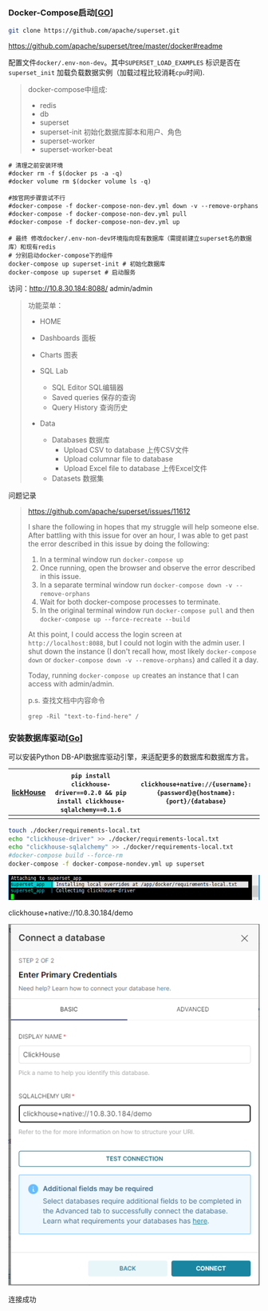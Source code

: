 ### Docker-Compose启动[[GO](https://superset.apache.org/docs/installation/installing-superset-using-docker-compose)]

```sh
git clone https://github.com/apache/superset.git
```

https://github.com/apache/superset/tree/master/docker#readme

配置文件`docker/.env-non-dev`。其中`SUPERSET_LOAD_EXAMPLES` 标识是否在`superset_init` 加载负载数据实例（加载过程比较消耗`cpu`时间).

> docker-compose中组成:
>
> + redis 
> + db
> + superset
> + superset-init 初始化数据库脚本和用户、角色
> + superset-worker
> + superset-worker-beat



```shell
# 清理之前安装环境
#docker rm -f $(docker ps -a -q)
#docker volume rm $(docker volume ls -q)

#按官网步骤尝试不行 
#docker-compose -f docker-compose-non-dev.yml down -v --remove-orphans
#docker-compose -f docker-compose-non-dev.yml pull
#docker-compose -f docker-compose-non-dev.yml up

# 最终 修改docker/.env-non-dev环境指向现有数据库（需提前建立superset名的数据库）和现有redis
# 分别启动docker-compose下的组件
docker-compose up superset-init # 初始化数据库
docker-compose up superset # 启动服务
```



访问：http://10.8.30.184:8088/  admin/admin

>  功能菜单：
>
> + HOME
>
> + Dashboards 面板
>
> + Charts 图表
>
> + SQL Lab
>   + SQL Editor SQL编辑器
>   + Saved queries 保存的查询
>   + Query History 查询历史
> + Data
>   + Databases 数据库
>     + Upload CSV to database 上传CSV文件
>     + Upload columnar file to database
>     + Upload Excel file to database 上传Excel文件
>   + Datasets 数据集



问题记录

> https://github.com/apache/superset/issues/11612
>
> I share the following in hopes that my struggle will help someone else. After battling with this issue for over an hour, I was able to get past the error described in this issue by doing the following:
>
> 1. In a terminal window run `docker-compose up`
> 2. Once running, open the browser and observe the error described in this issue.
> 3. In a separate terminal window run `docker-compose down -v --remove-orphans`
> 4. Wait for both docker-compose processes to terminate.
> 5. In the original terminal window run `docker-compose pull` and then `docker-compose up --force-recreate --build`
>
> At this point, I could access the login screen at `http://localhost:8088`, but I could not login with the admin user. I shut down the instance (I don't recall how, most likely `docker-compose down` or `docker-compose down -v --remove-orphans`) and called it a day.
>
> Today, running `docker-compose up` creates an instance that I can access with admin/admin.
>
> p.s. 查找文档中内容命令
>
> ```
> grep -Ril "text-to-find-here" /
> ```





### 安装数据库驱动[[Go](https://superset.apache.org/docs/databases/installing-database-drivers/)]

可以安装Python DB-API数据库驱动引擎，来适配更多的数据库和数据库方言。



| [lickHouse](https://superset.apache.org/docs/databases/clickhouse) | `pip install clickhouse-driver==0.2.0 && pip install clickhouse-sqlalchemy==0.1.6` | `clickhouse+native://{username}:{password}@{hostname}:{port}/{database}` |
| ------------------------------------------------------------ | ------------------------------------------------------------ | ------------------------------------------------------------ |
|                                                              |                                                              |                                                              |



```sh
touch ./docker/requirements-local.txt
echo "clickhouse-driver" >> ./docker/requirements-local.txt
echo "clickhouse-sqlalchemy" >> ./docker/requirements-local.txt
#docker-compose build --force-rm
docker-compose -f docker-compose-nondev.yml up superset
```

![image-20220614171908735](imgs/SuperSet/image-20220614171908735.png)





clickhouse+native://10.8.30.184/demo



![image-20220614173309110](imgs/SuperSet/image-20220614173309110.png)

连接成功